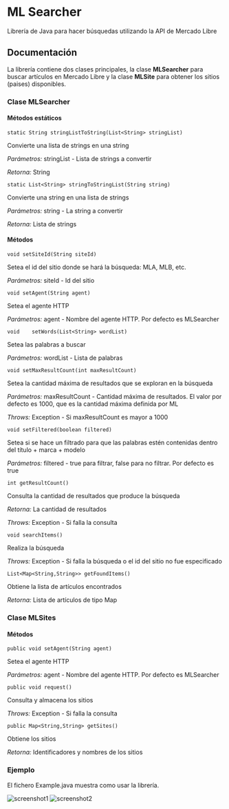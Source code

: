 # ML Searcher

Librería de Java para hacer búsquedas utilizando la API de Mercado Libre

## Documentación

La librería contiene dos clases principales, la clase **MLSearcher** para buscar artículos en Mercado Libre y la clase **MLSite** para obtener los sitios (paises) disponibles.

### Clase MLSearcher

#### Métodos estáticos

```
static String stringListToString(List<String> stringList)
```
Convierte una lista de strings en una string

*Parámetros:* stringList - Lista de strings a convertir

*Retorna:* String


```
static List<String> stringToStringList(String string)
```
Convierte una string en una lista de strings

*Parámetros:* string - La string a convertir

*Retorna:* Lista de strings


#### Métodos

```
void setSiteId(String siteId)
```
Setea el id del sitio donde se hará la búsqueda: MLA, MLB, etc.

*Parámetros:* siteId - Id del sitio


```
void setAgent(String agent)
```
Setea el agente HTTP

*Parámetros:* agent - Nombre del agente HTTP. Por defecto es MLSearcher


```
void 	setWords(List<String> wordList) 	
```
Setea las palabras a buscar

*Parámetros:* wordList - Lista de palabras


```
void setMaxResultCount(int maxResultCount)
```
Setea la cantidad máxima de resultados que se exploran en la búsqueda

*Parámetros:* maxResultCount - Cantidad máxima de resultados. El valor por defecto es 1000, que es la cantidad máxima definida por ML

*Throws:* Exception - Si maxResultCount es mayor a 1000


```
void setFiltered(boolean filtered)
```
Setea si se hace un filtrado para que las palabras estén contenidas dentro del título + marca + modelo

*Parámetros:* filtered - true para filtrar, false para no filtrar. Por defecto es true


```
int getResultCount()
```
Consulta la cantidad de resultados que produce la búsqueda

*Retorna:* La cantidad de resultados

*Throws:* Exception - Si falla la consulta

    
```
void searchItems()
```
Realiza la búsqueda

*Throws:* Exception - Si falla la búsqueda o el id del sitio no fue especificado


```
List<Map<String,String>> getFoundItems()
```
Obtiene la lista de artículos encontrados

*Retorna:* Lista de artículos de tipo Map


### Clase MLSites

#### Métodos

```
public void setAgent(String agent)
```
Setea el agente HTTP

*Parámetros:* agent - Nombre del agente HTTP. Por defecto es MLSearcher


```
public void request()
```
Consulta y almacena los sitios

*Throws:* Exception - Si falla la consulta


```
public Map<String,String> getSites()
```
Obtiene los sitios

*Retorna:* Identificadores y nombres de los sitios


### Ejemplo

El fichero Example.java muestra como usar la librería.

![screenshot1](https://user-images.githubusercontent.com/75378876/189576979-17821d38-ef4e-4f5b-acc1-49bdbc5eab78.png)
![screenshot2](https://user-images.githubusercontent.com/75378876/189576981-d8d8626f-cfa4-4d8d-ae1e-44cebb7f5b14.png)
